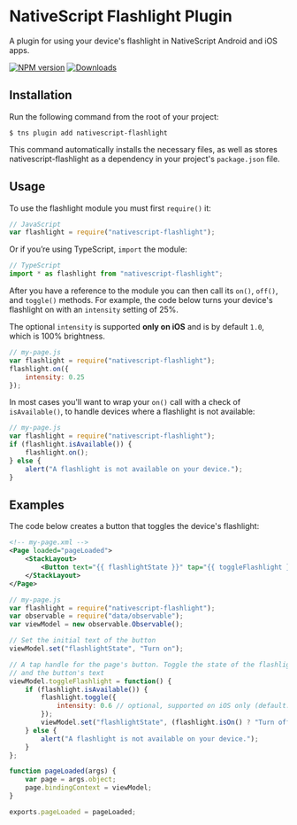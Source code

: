 # NativeScript Flashlight Plugin
A plugin for using your device's flashlight in NativeScript Android and iOS apps.

[![NPM version][npm-image]][npm-url]
[![Downloads][downloads-image]][npm-url]

[npm-image]:http://img.shields.io/npm/v/nativescript-flashlight.svg
[npm-url]:https://npmjs.org/package/nativescript-flashlight
[downloads-image]:http://img.shields.io/npm/dm/nativescript-flashlight.svg

## Installation

Run the following command from the root of your project:

```
$ tns plugin add nativescript-flashlight
```

This command automatically installs the necessary files, as well as stores nativescript-flashlight as a dependency in your project's `package.json` file.

## Usage

To use the flashlight module you must first `require()` it:

```js
// JavaScript
var flashlight = require("nativescript-flashlight");
```

Or if you’re using TypeScript, `import` the module:

```typescript
// TypeScript
import * as flashlight from "nativescript-flashlight";
```

After you have a reference to the module you can then call its `on()`, `off()`, and `toggle()` methods. For example, the code below turns your device's flashlight on with an `intensity` setting of 25%.

The optional `intensity` is supported __only on iOS__ and is by default `1.0`, which is 100% brightness.

```js
// my-page.js
var flashlight = require("nativescript-flashlight");
flashlight.on({
    intensity: 0.25
});
```

In most cases you'll want to wrap your `on()` call with a check of `isAvailable()`, to handle devices where a flashlight is not available:

```js
// my-page.js
var flashlight = require("nativescript-flashlight");
if (flashlight.isAvailable()) {
	flashlight.on();
} else {
	alert("A flashlight is not available on your device.");
}
```

## Examples

The code below creates a button that toggles the device's flashlight:

```xml
<!-- my-page.xml -->
<Page loaded="pageLoaded">
    <StackLayout>
        <Button text="{{ flashlightState }}" tap="{{ toggleFlashlight }}" />
    </StackLayout>
</Page>
```

```js
// my-page.js
var flashlight = require("nativescript-flashlight");
var observable = require("data/observable");
var viewModel = new observable.Observable();

// Set the initial text of the button
viewModel.set("flashlightState", "Turn on");

// A tap handle for the page's button. Toggle the state of the flashlight
// and the button's text
viewModel.toggleFlashlight = function() {
    if (flashlight.isAvailable()) {
        flashlight.toggle({
            intensity: 0.6 // optional, supported on iOS only (default: 1.0 which is 100% brightness)
        });
        viewModel.set("flashlightState", (flashlight.isOn() ? "Turn off" : "Turn on"));
    } else {
        alert("A flashlight is not available on your device.");
    }
};

function pageLoaded(args) {
    var page = args.object;
    page.bindingContext = viewModel;
}

exports.pageLoaded = pageLoaded;
```
